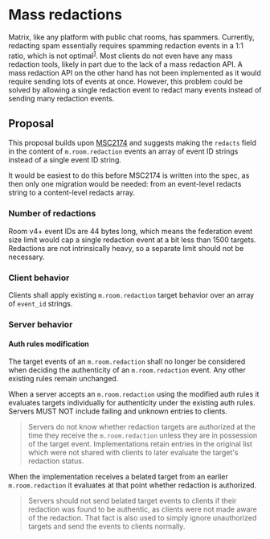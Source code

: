# Mass redactions
Matrix, like any platform with public chat rooms, has spammers. Currently,
redacting spam essentially requires spamming redaction events in a 1:1 ratio,
which is not optimal<sup>[1]</sup>. Most clients do not even have any mass
redaction tools, likely in part due to the lack of a mass redaction API. A mass
redaction API on the other hand has not been implemented as it would require
sending lots of events at once. However, this problem could be solved by
allowing a single redaction event to redact many events instead of sending many
redaction events.

## Proposal
This proposal builds upon [MSC2174] and suggests making the `redacts` field
in the content of `m.room.redaction` events an array of event ID strings
instead of a single event ID string.

It would be easiest to do this before MSC2174 is written into the spec, as then
only one migration would be needed: from an event-level redacts string to a
content-level redacts array.

### Number of redactions
Room v4+ event IDs are 44 bytes long, which means the federation event size
limit would cap a single redaction event at a bit less than 1500 targets.
Redactions are not intrinsically heavy, so a separate limit should not be
necessary.

### Client behavior

Clients shall apply existing `m.room.redaction` target behavior over an array
of `event_id` strings.

### Server behavior

#### Auth rules modification

The target events of an `m.room.redaction` shall no longer be considered when
deciding the authenticity of an `m.room.redaction` event. Any other existing
rules remain unchanged.

When a server accepts an `m.room.redaction` using the modified auth rules it
evaluates targets individually for authenticity under the existing auth rules.
Servers MUST NOT include failing and unknown entries to clients.

> Servers do not know whether redaction targets are authorized at the time
> they receive the `m.room.redaction` unless they are in possession of the
> target event. Implementations retain entries in the original list which were
> not shared with clients to later evaluate the target's redaction status.

When the implementation receives a belated target from an earlier
`m.room.redaction` it evaluates at that point whether redaction is authorized.

> Servers should not send belated target events to clients if their redaction
> was found to be authentic, as clients were not made aware of the redaction.
> That fact is also used to simply ignore unauthorized targets and send the
> events to clients normally.

[1]: https://img.mau.lu/hEqqt.png
[MSC2174]: https://github.com/matrix-org/matrix-doc/pull/2174
